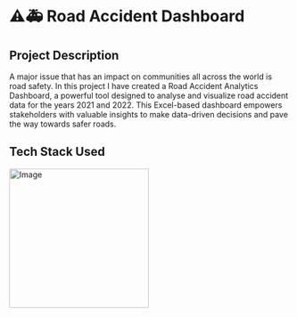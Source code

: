 # ⚠️🚑 Road Accident Dashboard
## Project Description
A major issue that has an impact on communities all across the world is road safety. In this project I have created a Road Accident Analytics Dashboard, a powerful tool designed to analyse and visualize road accident data for the years 2021 and 2022. This Excel-based dashboard empowers stakeholders with valuable insights to make data-driven decisions and pave the way towards safer roads.
## Tech Stack Used
<img width="250" height="250" alt="Image" src="https://github.com/user-attachments/assets/bc1c6370-c50d-4460-b7ac-bca641c7fc70" />
